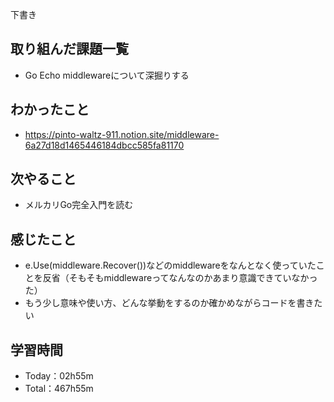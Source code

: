 下書き
## 取り組んだ課題一覧
- Go Echo middlewareについて深掘りする
 
## わかったこと
- https://pinto-waltz-911.notion.site/middleware-6a27d18d1465446184dbcc585fa81170

## 次やること
- メルカリGo完全入門を読む

## 感じたこと
- e.Use(middleware.Recover())などのmiddlewareをなんとなく使っていたことを反省（そもそもmiddlewareってなんなのかあまり意識できていなかった）
- もう少し意味や使い方、どんな挙動をするのか確かめながらコードを書きたい

## 学習時間
- Today：02h55m
- Total：467h55m

